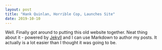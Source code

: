 ```yaml
---
layout: post
title: "Hank Quinlan, Horrible Cop, Launches Site"
date: 2019-10-10
---
```


Well. Finally got around to putting this old website together. Neat thing about it - powered by [Jekyll](http://jekyllrb.com) and I can use Markdown to author my posts. It actually is a lot easier than I thought it was going to be.
